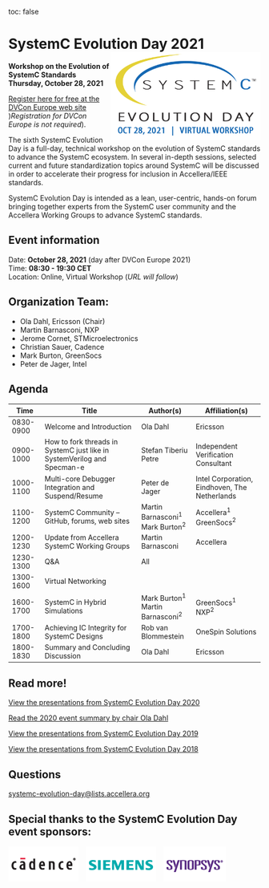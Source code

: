 toc: false

# SystemC Evolution Day 2021 <img style="float: right; width:300px;" src="/images/sced2021.png">

**Workshop on the Evolution of SystemC Standards
Thursday, October 28, 2021**

[Register here for free at the DVCon Europe web site](https://dvcon-europe.org/registration/)<br>)*Registration for DVCon Europe is not required*).

The sixth SystemC Evolution Day is a full-day, technical workshop on the evolution of SystemC standards to advance the SystemC ecosystem. In several in-depth sessions, selected current and future standardization topics around SystemC will be discussed in order to accelerate their progress for inclusion in Accellera/IEEE standards.

SystemC Evolution Day is intended as a lean, user-centric, hands-on forum bringing together experts from the SystemC user community and the Accellera Working Groups to advance SystemC standards.

## Event information

Date: **October 28, 2021** (day after DVCon Europe 2021)<br>
Time: **08:30 - 19:30 CET**<br>
Location: Online, Virtual Workshop (*URL will follow*)

## Organization Team:

 * Ola Dahl, Ericsson (Chair)
 * Martin Barnasconi, NXP
 * Jerome Cornet, STMicroelectronics
 * Christian Sauer, Cadence
 * Mark Burton, GreenSocs
 * Peter de Jager, Intel

## Agenda

|Time |Title | Author(s) |Affiliation(s)|
| ----------- | ----------- | ----------- | ----------- |
|0830-0900 | Welcome and Introduction | Ola Dahl |Ericsson|
|0900-1000 | How to fork threads in SystemC just like in SystemVerilog and Specman-e | Stefan Tiberiu Petre	| Independent Verification Consultant |
|1000-1100 | Multi-core Debugger Integration and Suspend/Resume | Peter de Jager | Intel Corporation, Eindhoven, The Netherlands|
|1100-1200 | SystemC Community – GitHub, forums, web sites | Martin Barnasconi<sup>1</sup><br> Mark Burton<sup>2</sup> | Accellera<sup>1</sup><br> GreenSocs<sup>2</sup> |
|1200-1230 | Update from Accellera SystemC Working Groups | Martin Barnasconi |Accellera|
|1230-1300 | Q&A | All	
|1300-1600 | Virtual Networking	|||
|1600-1700 | SystemC in Hybrid Simulations | Mark Burton<sup>1</sup><br> Martin Barnasconi<sup>2</sup> | GreenSocs<sup>1</sup><br> NXP<sup>2</sup>|
|1700-1800 | Achieving IC Integrity for SystemC Designs | Rob van Blommestein | OneSpin Solutions |
|1800-1830 | Summary and Concluding Discussion | Ola Dahl | Ericsson


## Read more!

[View the presentations from SystemC Evolution Day 2020](https://www.accellera.org/images/Presentations_SCED_2020.zip)

[Read the 2020 event summary by chair Ola Dahl](https://www.accellera.org/news/events/systemc-evolution-day-2020/summary)

[View the presentations from SystemC Evolution Day 2019](https://www.accellera.org/images/Presentations_SCED_2019.zip)

[View the presentations from SystemC Evolution Day 2018](https://www.accellera.org/images/Presentations_SCED_2018.zip)


## Questions

[systemc-evolution-day@lists.accellera.org](mailto:systemc-evolution-day@lists.accellera.org)

## Special thanks to the SystemC Evolution Day event sponsors:

<p><a href="http://www.cadence.com/" target="_blank" rel="noopener noreferrer"><img style="display: inline-block; padding-right: 15px;" src="/images/logo-cadence-sponsor.png" alt="Cadence" /></a><a href="http://www.mentor.com/" target="_blank" rel="noopener noreferrer"><img style="display: inline-block; padding-right: 15px;" src="/images/logo-siemens-sponsor.png" alt="Siemens EDA" /></a><a href="http://www.synopsys.com/" target="_blank" rel="noopener noreferrer"><img style="display: inline-block;" src="/images/logo-synopsys-sponsor.png" alt="Synopsys" /></a></p>
